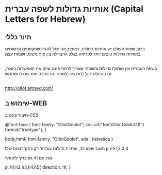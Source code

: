 # אותיות גדולות לשפה עברית (Capital Letters for Hebrew)
<h2> תיור כללי </h2>
<p>ברוב שפות העולם יש אותיות גדולות, כמעצב אני יכול להגיד שטקסטים הרשומים באותיות גדולות טובים יותר לקריאה בגלל ההבדלה בין סוף משפט ושמות עצם. <br><br>

בשפה העברית אין אותיות גדולות וחשבתי שצריך להיות פונט שיתן את האפשרות הזאת, זה בהחלט יכול לתת גיוון לשפה וגם הרבה יותר נוח  להשתמש. <br> <br>
</p>

<a href="" target="_blank">http://otiot.artrayd.com/</a>

<h2>שימוש ב-WEB</h2>
<p>
חיבור פונט ב-CSS

@font-face {
    font-family: "OtiotGdolot";
    src: url("font/OtiotGdolot.ttf") format("truetype");
}

body,html{
	font-family: "OtiotGdolot", arial, helvetica
}

!חשוב
שימו לב, אותיות גדולות עובדור רק בתוך תגיות של p ו-h1,2,3,4

גם צריך להוסיף rtl עם css

p, h1,h2,h3,h4,h5{
	direction: rtl;
}
</p>
